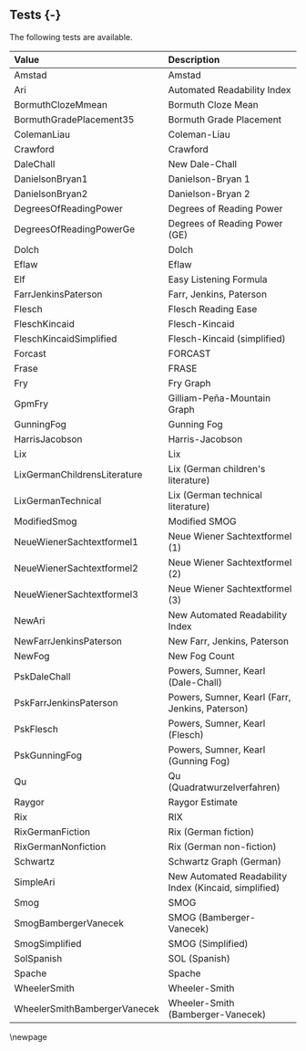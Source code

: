 ## Tests {-}

The following tests are available.

| **Value** | **Description** |
| :-- | :-- |
| Amstad | Amstad |
| Ari | Automated Readability Index |
| BormuthClozeMmean | Bormuth Cloze Mean |
| BormuthGradePlacement35 | Bormuth Grade Placement |
| ColemanLiau | Coleman-Liau |
| Crawford | Crawford |
| DaleChall | New Dale-Chall |
| DanielsonBryan1 | Danielson-Bryan 1 |
| DanielsonBryan2 | Danielson-Bryan 2 |
| DegreesOfReadingPower | Degrees of Reading Power |
| DegreesOfReadingPowerGe | Degrees of Reading Power (GE) |
| Dolch | Dolch |
| Eflaw | Eflaw |
| Elf | Easy Listening Formula |
| FarrJenkinsPaterson | Farr, Jenkins, Paterson |
| Flesch | Flesch Reading Ease |
| FleschKincaid | Flesch-Kincaid |
| FleschKincaidSimplified | Flesch-Kincaid (simplified) |
| Forcast | FORCAST |
| Frase | FRASE |
| Fry | Fry Graph |
| GpmFry | Gilliam-Peña-Mountain Graph |
| GunningFog | Gunning Fog |
| HarrisJacobson | Harris-Jacobson |
| Lix | Lix |
| LixGermanChildrensLiterature | Lix (German children's literature) |
| LixGermanTechnical | Lix (German technical literature) |
| ModifiedSmog | Modified SMOG |
| NeueWienerSachtextformel1 | Neue Wiener Sachtextformel (1) |
| NeueWienerSachtextformel2 | Neue Wiener Sachtextformel (2) |
| NeueWienerSachtextformel3 | Neue Wiener Sachtextformel (3) |
| NewAri | New Automated Readability Index |
| NewFarrJenkinsPaterson | New Farr, Jenkins, Paterson |
| NewFog | New Fog Count |
| PskDaleChall | Powers, Sumner, Kearl (Dale-Chall) |
| PskFarrJenkinsPaterson | Powers, Sumner, Kearl (Farr, Jenkins, Paterson) |
| PskFlesch | Powers, Sumner, Kearl (Flesch) |
| PskGunningFog | Powers, Sumner, Kearl (Gunning Fog) |
| Qu | Qu (Quadratwurzelverfahren) |
| Raygor | Raygor Estimate |
| Rix | RIX |
| RixGermanFiction | Rix (German fiction) |
| RixGermanNonfiction | Rix (German non-fiction) |
| Schwartz | Schwartz Graph (German) |
| SimpleAri | New Automated Readability Index (Kincaid, simplified) |
| Smog | SMOG |
| SmogBambergerVanecek | SMOG (Bamberger-Vanecek) |
| SmogSimplified | SMOG (Simplified) |
| SolSpanish | SOL (Spanish) |
| Spache | Spache |
| WheelerSmith | Wheeler-Smith |
| WheelerSmithBambergerVanecek | Wheeler-Smith (Bamberger-Vanecek) |

\newpage